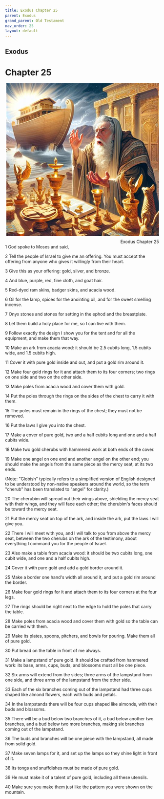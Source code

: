 ```yaml
---
title: Exodus Chapter 25
parent: Exodus
grand_parent: Old Testament
nav_order: 25
layout: default
---
```


## Exodus

# Chapter 25

<div style="clear: both; text-align: right;">
    <img src="/assets/Image/Exodus/500/25.jpg" alt="Exodus Chapter 25" class="chapter-image" style="max-width: 100%; height: auto; float: right; margin: 0 0 10px 10px; padding-left: 10%;">
    <figcaption style="font-size: 14px;">Exodus Chapter 25</figcaption>
</div>
1 God spoke to Moses and said,

2 Tell the people of Israel to give me an offering. You must accept the offering from anyone who gives it willingly from their heart.

3 Give this as your offering: gold, silver, and bronze.

4 And blue, purple, red, fine cloth, and goat hair.

5 Red-dyed ram skins, badger skins, and acacia wood.

6 Oil for the lamp, spices for the anointing oil, and for the sweet smelling incense.

7 Onyx stones and stones for setting in the ephod and the breastplate.

8 Let them build a holy place for me, so I can live with them.

9 Follow exactly the design I show you for the tent and for all the equipment, and make them that way.

10 Make an ark from acacia wood: it should be 2.5 cubits long, 1.5 cubits wide, and 1.5 cubits high.

11 Cover it with pure gold inside and out, and put a gold rim around it.

12 Make four gold rings for it and attach them to its four corners; two rings on one side and two on the other side.

13 Make poles from acacia wood and cover them with gold.

14 Put the poles through the rings on the sides of the chest to carry it with them.

15 The poles must remain in the rings of the chest; they must not be removed.

16 Put the laws I give you into the chest.

17 Make a cover of pure gold, two and a half cubits long and one and a half cubits wide.

18 Make two gold cherubs with hammered work at both ends of the cover.

19 Make one angel on one end and another angel on the other end; you should make the angels from the same piece as the mercy seat, at its two ends. 

(Note: "Globish" typically refers to a simplified version of English designed to be understood by non-native speakers around the world, so the term "cherub" has been translated to "angel" for clarity.)

20 The cherubim will spread out their wings above, shielding the mercy seat with their wings, and they will face each other; the cherubim's faces should be toward the mercy seat.

21 Put the mercy seat on top of the ark, and inside the ark, put the laws I will give you.

22 There I will meet with you, and I will talk to you from above the mercy seat, between the two cherubs on the ark of the testimony, about everything I command you for the people of Israel.

23 Also make a table from acacia wood: it should be two cubits long, one cubit wide, and one and a half cubits high.

24 Cover it with pure gold and add a gold border around it.

25 Make a border one hand's width all around it, and put a gold rim around the border.

26 Make four gold rings for it and attach them to its four corners at the four legs.

27 The rings should be right next to the edge to hold the poles that carry the table.

28 Make poles from acacia wood and cover them with gold so the table can be carried with them.

29 Make its plates, spoons, pitchers, and bowls for pouring. Make them all of pure gold.

30 Put bread on the table in front of me always.

31 Make a lampstand of pure gold. It should be crafted from hammered work: its base, arms, cups, buds, and blossoms must all be one piece.

32 Six arms will extend from the sides; three arms of the lampstand from one side, and three arms of the lampstand from the other side.

33 Each of the six branches coming out of the lampstand had three cups shaped like almond flowers, each with buds and petals.

34 In the lampstands there will be four cups shaped like almonds, with their buds and blossoms.

35 There will be a bud below two branches of it, a bud below another two branches, and a bud below two more branches, making six branches coming out of the lampstand.

36 The buds and branches will be one piece with the lampstand, all made from solid gold.

37 Make seven lamps for it, and set up the lamps so they shine light in front of it.

38 Its tongs and snuffdishes must be made of pure gold.

39 He must make it of a talent of pure gold, including all these utensils.

40 Make sure you make them just like the pattern you were shown on the mountain.


